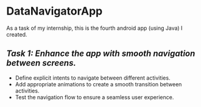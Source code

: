 # DataNavigatorApp
  As a task of my internship, this is the fourth android app (using Java) I created.

## *Task 1: Enhance the app with smooth navigation between screens.*
  -  Define explicit intents to navigate between different activities.
  -  Add appropriate animations to create a smooth transition between activities.
  -  Test the navigation flow to ensure a seamless user experience.


